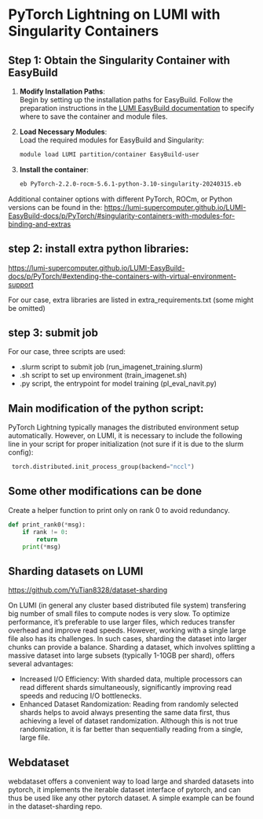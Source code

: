 # PyTorch Lightning on LUMI with Singularity Containers

## Step 1: Obtain the Singularity Container with EasyBuild

1. **Modify Installation Paths**:  
   Begin by setting up the installation paths for EasyBuild. Follow the preparation instructions in the [LUMI EasyBuild documentation](https://docs.lumi-supercomputer.eu/software/installing/easybuild/#preparation-set-the-location-for-your-easybuild-installation) to specify where to save the container and module files.

2. **Load Necessary Modules**:  
   Load the required modules for EasyBuild and Singularity:
   ```bash
   module load LUMI partition/container EasyBuild-user
   ```
3. **Install the container**:
    ```bash
    eb PyTorch-2.2.0-rocm-5.6.1-python-3.10-singularity-20240315.eb
    ```
Additional container options with different PyTorch, ROCm, or Python versions can be found in the:
https://lumi-supercomputer.github.io/LUMI-EasyBuild-docs/p/PyTorch/#singularity-containers-with-modules-for-binding-and-extras

## step 2: install extra python libraries:
 https://lumi-supercomputer.github.io/LUMI-EasyBuild-docs/p/PyTorch/#extending-the-containers-with-virtual-environment-support

For our case, extra libraries are listed in extra_requirements.txt (some might be omitted)

## step 3: submit job
For our case, three scripts are used:
- .slurm script to submit job (run_imagenet_training.slurm)
- .sh script to set up environment (train_imagenet.sh)
- .py script, the entrypoint for model training (pl_eval_navit.py)

## Main modification of the python script:
PyTorch Lightning typically manages the distributed environment setup automatically. However, on LUMI, it is necessary to include the following line in your script for proper initialization (not sure if it is due to the slurm config):
```python
 torch.distributed.init_process_group(backend="nccl")
```

## Some other modifications can be done
Create a helper function to print only on rank 0 to avoid redundancy. 
```python
def print_rank0(*msg):
    if rank != 0:
        return
    print(*msg)
```
## Sharding datasets on LUMI
https://github.com/YuTian8328/dataset-sharding

On LUMI (in general any cluster based distributed file system) transfering big number of small files to compute nodes is very slow.
To optimize performance, it’s preferable to use larger files, which reduces transfer overhead and improve read speeds. However, working with a single large file also has its challenges. In such cases, sharding the dataset into larger chunks can provide a balance.
Sharding a dataset, which involves splitting a massive dataset into large subsets (typically 1-10GB per shard), offers several advantages:

- Increased I/O Efficiency: With sharded data, multiple processors can read different shards simultaneously, significantly improving read speeds and reducing I/O bottlenecks.
- Enhanced Dataset Randomization: Reading from randomly selected shards helps to avoid always presenting the same data first, thus achieving a level of dataset randomization. Although this is not true randomization, it is far better than sequentially reading from a single, large file.


## Webdataset
webdataset offers a convenient way to load large and sharded datasets into pytorch, it implements the iterable dataset interface of pytorch, and can thus be used like any other pytorch dataset.
A simple example can be found in the dataset-sharding repo.